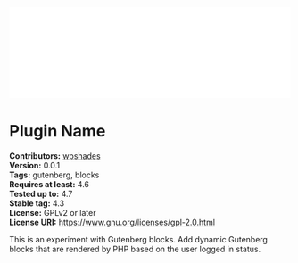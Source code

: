 <img src='https://github.com/shantanu2704/conditional-blocks/raw/master/org-assets/banner-772x250.png'/>

# Plugin Name #
**Contributors:** [wpshades](https://profiles.wordpress.org/wpshades)  
**Version:** 0.0.1  
**Tags:** gutenberg, blocks  
**Requires at least:** 4.6  
**Tested up to:** 4.7  
**Stable tag:** 4.3  
**License:** GPLv2 or later  
**License URI:** https://www.gnu.org/licenses/gpl-2.0.html  

This is an experiment with Gutenberg blocks.
Add dynamic Gutenberg blocks that are rendered by PHP based on the user logged in status.
